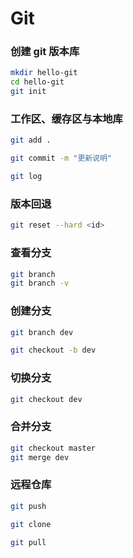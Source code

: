 # Git

### 创建 git 版本库

```bash
mkdir hello-git
cd hello-git
git init
```

### 工作区、缓存区与本地库

```bash
git add .
```

```bash
git commit -m "更新说明"
```

```bash
git log
```

### 版本回退

```bash
git reset --hard <id>
```

### 查看分支

```bash
git branch
git branch -v
```

### 创建分支

```bash
git branch dev
```

```bash
git checkout -b dev
```

### 切换分支

```bash
git checkout dev
```

### 合并分支

```bash
git checkout master
git merge dev
```

### 远程仓库

```bash
git push
```

```bash
git clone
```

```bash
git pull
```



